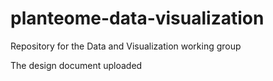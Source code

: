 # planteome-data-visualization
Repository for the Data and Visualization working group

The design document uploaded
